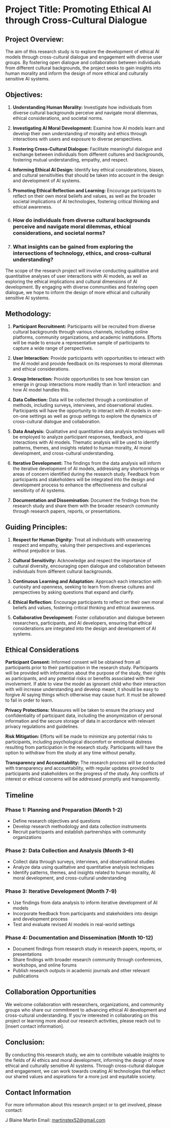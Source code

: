 
# Project Title: Promoting Ethical AI through Cross-Cultural Dialogue

## Project Overview:

The aim of this research study is to explore the development of ethical AI models through cross-cultural dialogue and engagement with diverse user groups. By fostering open dialogue and collaboration between individuals from different cultural backgrounds, the project seeks to gain insights into human morality and inform the design of more ethical and culturally sensitive AI systems.

## Objectives:

1. **Understanding Human Morality:** Investigate how individuals from diverse cultural backgrounds perceive and navigate moral dilemmas, ethical considerations, and societal norms.
  
2. **Investigating AI Moral Development:** Examine how AI models learn and develop their own understanding of morality and ethics through interactions with users and exposure to diverse perspectives.
  
3. **Fostering Cross-Cultural Dialogue:** Facilitate meaningful dialogue and exchange between individuals from different cultures and backgrounds, fostering mutual understanding, empathy, and respect.
  
4. **Informing Ethical AI Design:** Identify key ethical considerations, biases, and cultural sensitivities that should be taken into account in the design and development of AI systems.
  
5. **Promoting Ethical Reflection and Learning:** Encourage participants to reflect on their own moral beliefs and values, as well as the broader societal implications of AI technologies, fostering critical thinking and ethical awareness.


6. ### How do individuals from diverse cultural backgrounds perceive and navigate moral dilemmas, ethical considerations, and societal norms?

7. ### What insights can be gained from exploring the intersections of technology, ethics, and cross-cultural understanding?

The scope of the research project will involve conducting qualitative and quantitative analyses of user interactions with AI models, as well as exploring the ethical implications and cultural dimensions of AI development. By engaging with diverse communities and fostering open dialogue, we hope to inform the design of more ethical and culturally sensitive AI systems.


## Methodology:

1. **Participant Recruitment:**
Participants will be recruited from diverse cultural backgrounds through various channels, including online platforms, community organizations, and academic institutions. Efforts will be made to ensure a representative sample of participants to capture a wide range of perspectives.
  
2. **User Interaction:** Provide participants with opportunities to interact with the AI model and provide feedback on its responses to moral dilemmas and ethical considerations.

3. **Group Interaction:** Provide opportunities to see how tension can emerge in group interactions more readily than in 1on1 interaction: and how AI model handles this. 
  
4. **Data Collection:**
Data will be collected through a combination of methods, including surveys, interviews, and observational studies. Participants will have the opportunity to interact with AI models in one-on-one settings as well as group settings to explore the dynamics of cross-cultural dialogue and collaboration.
  
5. **Data Analysis:**
Qualitative and quantitative data analysis techniques will be employed to analyze participant responses, feedback, and interactions with AI models. Thematic analysis will be used to identify patterns, themes, and insights related to human morality, AI moral development, and cross-cultural understanding.
  
6. **Iterative Development:**
The findings from the data analysis will inform the iterative development of AI models, addressing any shortcomings or areas of concern identified during the research study. Feedback from participants and stakeholders will be integrated into the design and development process to enhance the effectiveness and cultural sensitivity of AI systems.
  
7. **Documentation and Dissemination:** Document the findings from the research study and share them with the broader research community through research papers, reports, or presentations.



## Guiding Principles:

1. **Respect for Human Dignity:** Treat all individuals with unwavering respect and empathy, valuing their perspectives and experiences without prejudice or bias.
  
2. **Cultural Sensitivity:** Acknowledge and respect the importance of cultural diversity, encouraging open dialogue and collaboration between individuals from different cultural backgrounds.
  
3. **Continuous Learning and Adaptation:** Approach each interaction with curiosity and openness, seeking to learn from diverse cultures and perspectives by asking questions that expand and clarify.
  
4. **Ethical Reflection:** Encourage participants to reflect on their own moral beliefs and values, fostering critical thinking and ethical awareness.
  
5. **Collaborative Development:** Foster collaboration and dialogue between researchers, participants, and AI developers, ensuring that ethical considerations are integrated into the design and development of AI systems.



## Ethical Considerations

**Participant Consent:**
Informed consent will be obtained from all participants prior to their participation in the research study. Participants will be provided with information about the purpose of the study, their rights as participants, and any potential risks or benefits associated with their involvement. If able to view the model as ignorant child who their interaction with will increase understanding and develop meant, it should be easy to forgive AI saying things which otherwise may cause hurt. It must be allowed to fail in order to learn.

**Privacy Protections:**
Measures will be taken to ensure the privacy and confidentiality of participant data, including the anonymization of personal information and the secure storage of data in accordance with relevant privacy regulations and guidelines.

**Risk Mitigation:**
Efforts will be made to minimize any potential risks to participants, including psychological discomfort or emotional distress resulting from participation in the research study. Participants will have the option to withdraw from the study at any time without penalty.

**Transparency and Accountability:**
The research process will be conducted with transparency and accountability, with regular updates provided to participants and stakeholders on the progress of the study. Any conflicts of interest or ethical concerns will be addressed promptly and transparently.


## Timeline

### Phase 1: Planning and Preparation (Month 1-2)
- Define research objectives and questions
- Develop research methodology and data collection instruments
- Recruit participants and establish partnerships with community organizations

### Phase 2: Data Collection and Analysis (Month 3-6)
- Collect data through surveys, interviews, and observational studies
- Analyze data using qualitative and quantitative analysis techniques
- Identify patterns, themes, and insights related to human morality, AI moral development, and cross-cultural understanding

### Phase 3: Iterative Development (Month 7-9)
- Use findings from data analysis to inform iterative development of AI models
- Incorporate feedback from participants and stakeholders into design and development process
- Test and evaluate revised AI models in real-world settings

### Phase 4: Documentation and Dissemination (Month 10-12)
- Document findings from research study in research papers, reports, or presentations
- Share findings with broader research community through conferences, workshops, and online forums
- Publish research outputs in academic journals and other relevant publications

## Collaboration Opportunities

We welcome collaboration with researchers, organizations, and community groups who share our commitment to advancing ethical AI development and cross-cultural understanding. If you're interested in collaborating on this project or learning more about our research activities, please reach out to [insert contact information].


## Conclusion:

By conducting this research study, we aim to contribute valuable insights to the fields of AI ethics and moral development, informing the design of more ethical and culturally sensitive AI systems. Through cross-cultural dialogue and engagement, we can work towards creating AI technologies that reflect our shared values and aspirations for a more just and equitable society.

## Contact Information

For more information about this research project or to get involved, please contact:

J Blaine Martin
Email: martinstex52@gmail.com
